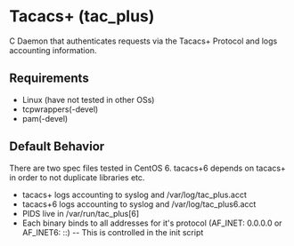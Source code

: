 # Tacacs+ (tac_plus)

C Daemon that authenticates requests via the Tacacs+ Protocol and logs accounting information.

## Requirements
- Linux (have not tested in other OSs)
- tcpwrappers(-devel)
- pam(-devel)

## Default Behavior
There are two spec files tested in CentOS 6. tacacs+6 depends on tacacs+ in order to not duplicate libraries etc.
- tacacs+ logs accounting to syslog and /var/log/tac_plus.acct
- tacacs+6 logs accounting to syslog and /var/log/tac_plus6.acct
- PIDS live in /var/run/tac_plus[6]
- Each binary binds to all addresses for it's protocol (AF_INET: 0.0.0.0 or AF_INET6: ::)
-- This is controlled in the init script

